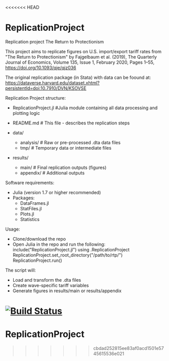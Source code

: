 <<<<<<< HEAD
# ReplicationProject

Replication project The Return to Protectionism

This project aims to replicate figures on U.S. import/export tariff rates from "The Return to Protectionism"  by Fajgelbaum et al. (2019),
The Quarterly Journal of Economics, Volume 135, Issue 1, February 2020, Pages 1–55, https://doi.org/10.1093/qje/qjz036

The original replication package (in Stata) with data can be foound at: 
https://dataverse.harvard.edu/dataset.xhtml?persistentId=doi:10.7910/DVN/KSOVSE

Replication Project structure: 
- ReplicationProject.jl #Julia module containing all data processing and plotting logic
- README.md # This file - describes the replication steps
- data/
    - analysis/ # Raw or pre-processed .dta data files
    - tmp/ # Temporary data or intermediate files
 
- results/ 
    - main/ # Final replication outputs (figures)
    - appendix/ # Additional outputs
 

Software requirements: 
- Julia (version 1.7 or higher recommended)
- Packages:
    - DataFrames.jl
    - StatFiles.jl
    - Plots.jl
    - Statistics

Usage: 
- Clone/download the repo
- Open Julia in the repo and run the following:
    include("ReplicationProject.jl")
    using .ReplicationProject
    ReplicationProject.set_root_directory("/path/to/rtp/")
    ReplicationProject.run()

The script will:
- Load and transform the .dta files
- Create wave-specific tariff variables
- Generate figures in results/main or results/appendix
  
[![Build Status](https://github.com/karinapavlovich/ReplicationProject.jl/actions/workflows/CI.yml/badge.svg?branch=main)](https://github.com/karinapavlovich/ReplicationProject.jl/actions/workflows/CI.yml?query=branch%3Amain)
=======
# ReplicationProject
>>>>>>> cbdad252815ee83af0acd1501e5745615536e021
